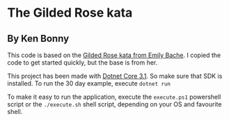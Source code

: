 # The Gilded Rose kata
## By Ken Bonny

This code is based on the [Gilded Rose kata from Emily Bache](https://github.com/emilybache/GildedRose-Refactoring-Kata). I copied the code to get started quickly, but the base is from her.

This project has been made with [Dotnet Core 3.1](https://dotnet.microsoft.com/download/dotnet-core/3.1). So make sure that SDK is installed.
To run the 30 day example, execute `dotnet run`

To make it easy to run the application, execute the `execute.ps1` powershell script or the `./execute.sh` shell script, depending on your OS and favourite shell.